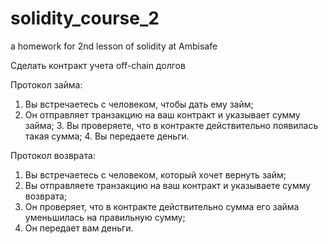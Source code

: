 # solidity_course_2
a homework for 2nd lesson of solidity at Ambisafe


Сделать контракт учета off-chain долгов

Протокол займа:
1. Вы встречаетесь с человеком, чтобы дать ему займ;
2. Он отправляет транзакцию на ваш контракт и указывает сумму займа; 3. Вы проверяете, что в контракте действительно появилась такая сумма; 4. Вы передаете деньги.

Протокол возврата:
1. Вы встречаетесь с человеком, который хочет вернуть займ;
2. Вы отправляете транзакцию на ваш контракт и указываете сумму возврата;
3. Он проверяет, что в контракте действительно сумма его займа уменьшилась на правильную сумму;
4. Он передает вам деньги.
